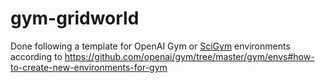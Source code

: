 # gym-gridworld
Done following a template for OpenAI Gym or [SciGym](<https://scigym.ai>) environments according to 
https://github.com/openai/gym/tree/master/gym/envs#how-to-create-new-environments-for-gym
